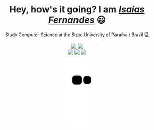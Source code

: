   </div>
  
  <h1 align="center">Hey, how's it going? I am <a href="https://www.linkedin.com/in/isaias-fernandes-ab99b6230/"><i>Isaias Fernandes</i></a> 😃️</h1>
  <p align="center">Study Computer Science at the State University of Paraíba / Brazil 💻
 
</div>
<p a</p>

<div align="center">
  <a href="https://github.com/Enriyuu">
    <img height="180em" src="https://github-readme-stats.vercel.app/api?username=Enriyuu&show_icons=true&theme=tokyonight&include_all_commits=true&count_private=true"/>
  <img height="180em" src="https://github-readme-stats.vercel.app/api/top-langs/?username=Enriyuu&layout=compact&langs_count=7&theme=tokyonight"/>
  </a>
</div>
<div align="center">
  <a href="https://www.instagram.com/is.lfer/" target="_blank"><img src="https://img.shields.io/badge/-Instagram-%23E4405F?style=for-the-badge&logo=instagram&logoColor=white" target="_blank"></a>
  <a href="https://www.linkedin.com/in/isaias-fernandes-ab99b6230/" target="_blank"><img src="https://img.shields.io/badge/-LinkedIn-%230077B5?style=for-the-badge&logo=linkedin&logoColor=white" target="_blank"></a> 
  <a href="mailto:gm3r23@gmail.com"><img src="https://img.shields.io/badge/-Gmail-%23333?style=for-the-badge&logo=gmail&logoColor=white" target="_blank"></a>
</div>

<div align="center">
  
  ##
  
  ![Snake animation](https://github.com/Enriyuu/Enriyuu/blob/output/github-contribution-grid-snake.svg)
  
</div>
